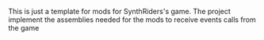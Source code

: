 This is just a template for mods for SynthRiders's game.
The project implement the assemblies needed for the mods to receive events calls from the game